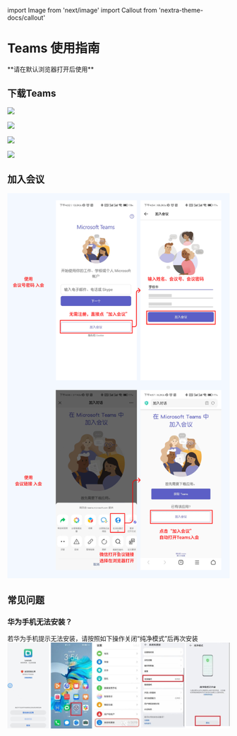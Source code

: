 import Image from 'next/image'
import Callout from 'nextra-theme-docs/callout'

# Teams 使用指南
<Callout emoji="💡">
  **请在默认浏览器打开后使用**
</Callout>

## 下载Teams

[![](./teams/download_android.svg)](https://aka.ms/teams_baidu_direct_dl)

[![](./teams/download_ios.svg)](https://apps.apple.com/cn/app/microsoft-teams/id1113153706)

[![](./teams/download_windows.svg)](https://statics.teams.cdn.office.net/production-windows/1.5.00.11002/MSTeamsSetup.exe)

[![](./teams/download_mac.svg)](https://statics.teams.cdn.office.net/production-osx/1.6.00.1159/Teams_osx.pkg)

## 加入会议

![可通过两种方式加入会议](./teams/enjoy_meeting.png)

## 常见问题
### 华为手机无法安装？
若华为手机提示无法安装，请按照如下操作关闭“纯净模式”后再次安装
![](./letstalk/image-20220819105410031-16608963651023.png)
